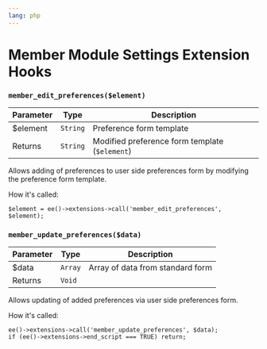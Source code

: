 ```yaml
---
lang: php
---
```


<!--
    This source file is part of the open source project
    ExpressionEngine User Guide (https://github.com/ExpressionEngine/ExpressionEngine-User-Guide)

    @link      https://expressionengine.com/
    @copyright Copyright (c) 2003-2020, Packet Tide, LLC (https://ellislab.com)
    @license   https://expressionengine.com/license Licensed under Apache License, Version 2.0
-->

# Member Module Settings Extension Hooks

### `member_edit_preferences($element)`

| Parameter | Type     | Description                                    |
| --------- | -------- | ---------------------------------------------- |
| \$element | `String` | Preference form template                       |
| Returns   | `String` | Modified preference form template (`$element`) |

Allows adding of preferences to user side preferences form by modifying the preference form template.

How it's called:

    $element = ee()->extensions->call('member_edit_preferences', $element);

### `member_update_preferences($data)`

| Parameter | Type    | Description                      |
| --------- | ------- | -------------------------------- |
| \$data    | `Array` | Array of data from standard form |
| Returns   | `Void`  |                                  |

Allows updating of added preferences via user side preferences form.

How it's called:

    ee()->extensions->call('member_update_preferences', $data);
    if (ee()->extensions->end_script === TRUE) return;

